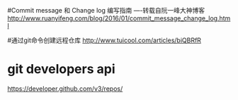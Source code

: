 #Commit message 和 Change log 编写指南 —-转载自阮一峰大神博客
http://www.ruanyifeng.com/blog/2016/01/commit_message_change_log.html

#通过git命令创建远程仓库
http://www.tuicool.com/articles/biQBRfR

# git developers api
https://developer.github.com/v3/repos/
